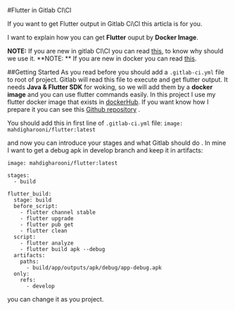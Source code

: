 #Flutter in Gitlab CI\Cl

If you want to get Flutter output in Gitlab Ci\Cl this articla is for you.

I want to explain how you can get **Flutter** ouput by **Docker Image**.

**NOTE:** If you are new in gitlab CI\Cl you can read [this](https://docs.gitlab.com/ee/ci/ "this"), to know why should we use it.
**NOTE: ** If you are new in docker you can read [this](https://docs.docker.com/get-started/ "this").



##Getting Started
As you read before you should add a `.gitlab-ci.yml` file to root of project. Gitlab will read this file to execute and get flutter output. It needs **Java & Flutter SDK** for woking, so we will add them by a **docker image** and you can use flutter commands easily.
In this project I use my flutter docker image that exists in [dockerHub](https://hub.docker.com/repository/docker/mahdigharooni/flutter "dockerHub"). If you want know how I prepare it you can see this [Github repository](https://github.com/MahdiGharooni/flutter_docker_image "Github repository") .


You should add this in first line of  `.gitlab-ci.yml` file:
	`image: mahdigharooni/flutter:latest `

and now you can introduce your stages and what Gitlab should do . In mine I want to get a debug apk in develop branch and keep it in artifacts:


    image: mahdigharooni/flutter:latest
    
    stages:
      - build
    
    flutter_build:
      stage: build
      before_script:
        - flutter channel stable
        - flutter upgrade
        - flutter pub get
        - flutter clean
      script:
        - flutter analyze
        - flutter build apk --debug
      artifacts:
        paths:
          - build/app/outputs/apk/debug/app-debug.apk
      only:
        refs:
          - develop
    


you can change it as you project.

